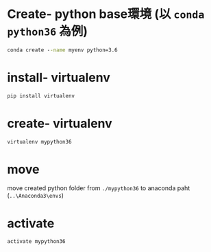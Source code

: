 # Create- python base環境 (以 `conda python36` 為例)
```cmd
conda create --name myenv python=3.6
```

# install- virtualenv
```cmd
pip install virtualenv
```

# create- virtualenv
```cmd
virtualenv mypython36
```
# move
move created python folder from `./mypython36` to anaconda paht (`..\Anaconda3\envs`)

# activate
```cmd
activate mypython36
```





